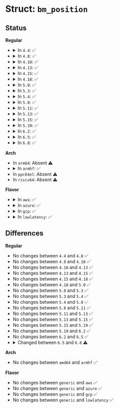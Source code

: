 # Struct: <code>bm_position</code>

## Status
<b>Regular</b>
<ul>
<li>
<details>
<summary>In <code>4.4</code>: ✅</summary>

```c
struct bm_position {
    struct mem_zone_bm_rtree *zone;
    struct rtree_node *node;
    long unsigned int node_pfn;
    int node_bit;
};
```
</details>
</li>
<li>
<details>
<summary>In <code>4.8</code>: ✅</summary>

```c
struct bm_position {
    struct mem_zone_bm_rtree *zone;
    struct rtree_node *node;
    long unsigned int node_pfn;
    int node_bit;
};
```
</details>
</li>
<li>
<details>
<summary>In <code>4.10</code>: ✅</summary>

```c
struct bm_position {
    struct mem_zone_bm_rtree *zone;
    struct rtree_node *node;
    long unsigned int node_pfn;
    int node_bit;
};
```
</details>
</li>
<li>
<details>
<summary>In <code>4.13</code>: ✅</summary>

```c
struct bm_position {
    struct mem_zone_bm_rtree *zone;
    struct rtree_node *node;
    long unsigned int node_pfn;
    int node_bit;
};
```
</details>
</li>
<li>
<details>
<summary>In <code>4.15</code>: ✅</summary>

```c
struct bm_position {
    struct mem_zone_bm_rtree *zone;
    struct rtree_node *node;
    long unsigned int node_pfn;
    int node_bit;
};
```
</details>
</li>
<li>
<details>
<summary>In <code>4.18</code>: ✅</summary>

```c
struct bm_position {
    struct mem_zone_bm_rtree *zone;
    struct rtree_node *node;
    long unsigned int node_pfn;
    int node_bit;
};
```
</details>
</li>
<li>
<details>
<summary>In <code>5.0</code>: ✅</summary>

```c
struct bm_position {
    struct mem_zone_bm_rtree *zone;
    struct rtree_node *node;
    long unsigned int node_pfn;
    int node_bit;
};
```
</details>
</li>
<li>
<details>
<summary>In <code>5.3</code>: ✅</summary>

```c
struct bm_position {
    struct mem_zone_bm_rtree *zone;
    struct rtree_node *node;
    long unsigned int node_pfn;
    int node_bit;
};
```
</details>
</li>
<li>
<details>
<summary>In <code>5.4</code>: ✅</summary>

```c
struct bm_position {
    struct mem_zone_bm_rtree *zone;
    struct rtree_node *node;
    long unsigned int node_pfn;
    int node_bit;
};
```
</details>
</li>
<li>
<details>
<summary>In <code>5.8</code>: ✅</summary>

```c
struct bm_position {
    struct mem_zone_bm_rtree *zone;
    struct rtree_node *node;
    long unsigned int node_pfn;
    int node_bit;
};
```
</details>
</li>
<li>
<details>
<summary>In <code>5.11</code>: ✅</summary>

```c
struct bm_position {
    struct mem_zone_bm_rtree *zone;
    struct rtree_node *node;
    long unsigned int node_pfn;
    int node_bit;
};
```
</details>
</li>
<li>
<details>
<summary>In <code>5.13</code>: ✅</summary>

```c
struct bm_position {
    struct mem_zone_bm_rtree *zone;
    struct rtree_node *node;
    long unsigned int node_pfn;
    int node_bit;
};
```
</details>
</li>
<li>
<details>
<summary>In <code>5.15</code>: ✅</summary>

```c
struct bm_position {
    struct mem_zone_bm_rtree *zone;
    struct rtree_node *node;
    long unsigned int node_pfn;
    int node_bit;
};
```
</details>
</li>
<li>
<details>
<summary>In <code>5.19</code>: ✅</summary>

```c
struct bm_position {
    struct mem_zone_bm_rtree *zone;
    struct rtree_node *node;
    long unsigned int node_pfn;
    int node_bit;
};
```
</details>
</li>
<li>
<details>
<summary>In <code>6.2</code>: ✅</summary>

```c
struct bm_position {
    struct mem_zone_bm_rtree *zone;
    struct rtree_node *node;
    long unsigned int node_pfn;
    int node_bit;
};
```
</details>
</li>
<li>
<details>
<summary>In <code>6.5</code>: ✅</summary>

```c
struct bm_position {
    struct mem_zone_bm_rtree *zone;
    struct rtree_node *node;
    long unsigned int node_pfn;
    int node_bit;
};
```
</details>
</li>
<li>
<details>
<summary>In <code>6.8</code>: ✅</summary>

```c
struct bm_position {
    struct mem_zone_bm_rtree *zone;
    struct rtree_node *node;
    long unsigned int node_pfn;
    long unsigned int cur_pfn;
    int node_bit;
};
```
</details>
</li>
</ul>
<b>Arch</b>
<ul>
<li>
In <code>arm64</code>: Absent ⚠️
</li>
<li>
<details>
<summary>In <code>armhf</code>: ✅</summary>

```c
struct bm_position {
    struct mem_zone_bm_rtree *zone;
    struct rtree_node *node;
    long unsigned int node_pfn;
    int node_bit;
};
```
</details>
</li>
<li>
In <code>ppc64el</code>: Absent ⚠️
</li>
<li>
In <code>riscv64</code>: Absent ⚠️
</li>
</ul>
<b>Flavor</b>
<ul>
<li>
<details>
<summary>In <code>aws</code>: ✅</summary>

```c
struct bm_position {
    struct mem_zone_bm_rtree *zone;
    struct rtree_node *node;
    long unsigned int node_pfn;
    int node_bit;
};
```
</details>
</li>
<li>
<details>
<summary>In <code>azure</code>: ✅</summary>

```c
struct bm_position {
    struct mem_zone_bm_rtree *zone;
    struct rtree_node *node;
    long unsigned int node_pfn;
    int node_bit;
};
```
</details>
</li>
<li>
<details>
<summary>In <code>gcp</code>: ✅</summary>

```c
struct bm_position {
    struct mem_zone_bm_rtree *zone;
    struct rtree_node *node;
    long unsigned int node_pfn;
    int node_bit;
};
```
</details>
</li>
<li>
<details>
<summary>In <code>lowlatency</code>: ✅</summary>

```c
struct bm_position {
    struct mem_zone_bm_rtree *zone;
    struct rtree_node *node;
    long unsigned int node_pfn;
    int node_bit;
};
```
</details>
</li>
</ul>

## Differences
<b>Regular</b>
<ul>
<li>
No changes between <code>4.4</code> and <code>4.8</code> ✅
</li>
<li>
No changes between <code>4.8</code> and <code>4.10</code> ✅
</li>
<li>
No changes between <code>4.10</code> and <code>4.13</code> ✅
</li>
<li>
No changes between <code>4.13</code> and <code>4.15</code> ✅
</li>
<li>
No changes between <code>4.15</code> and <code>4.18</code> ✅
</li>
<li>
No changes between <code>4.18</code> and <code>5.0</code> ✅
</li>
<li>
No changes between <code>5.0</code> and <code>5.3</code> ✅
</li>
<li>
No changes between <code>5.3</code> and <code>5.4</code> ✅
</li>
<li>
No changes between <code>5.4</code> and <code>5.8</code> ✅
</li>
<li>
No changes between <code>5.8</code> and <code>5.11</code> ✅
</li>
<li>
No changes between <code>5.11</code> and <code>5.13</code> ✅
</li>
<li>
No changes between <code>5.13</code> and <code>5.15</code> ✅
</li>
<li>
No changes between <code>5.15</code> and <code>5.19</code> ✅
</li>
<li>
No changes between <code>5.19</code> and <code>6.2</code> ✅
</li>
<li>
No changes between <code>6.2</code> and <code>6.5</code> ✅
</li>
<li>
<details>
<summary>Changed between <code>6.5</code> and <code>6.8</code> ⚠️</summary>
<ul>
<li>
<b>Field added. </b>
<code>long unsigned int cur_pfn</code>
</li>
</ul>
</details>
</li>
</ul>
<b>Arch</b>
<ul>
<li>
No changes between <code>amd64</code> and <code>armhf</code> ✅
</li>
</ul>
<b>Flavor</b>
<ul>
<li>
No changes between <code>generic</code> and <code>aws</code> ✅
</li>
<li>
No changes between <code>generic</code> and <code>azure</code> ✅
</li>
<li>
No changes between <code>generic</code> and <code>gcp</code> ✅
</li>
<li>
No changes between <code>generic</code> and <code>lowlatency</code> ✅
</li>
</ul>
